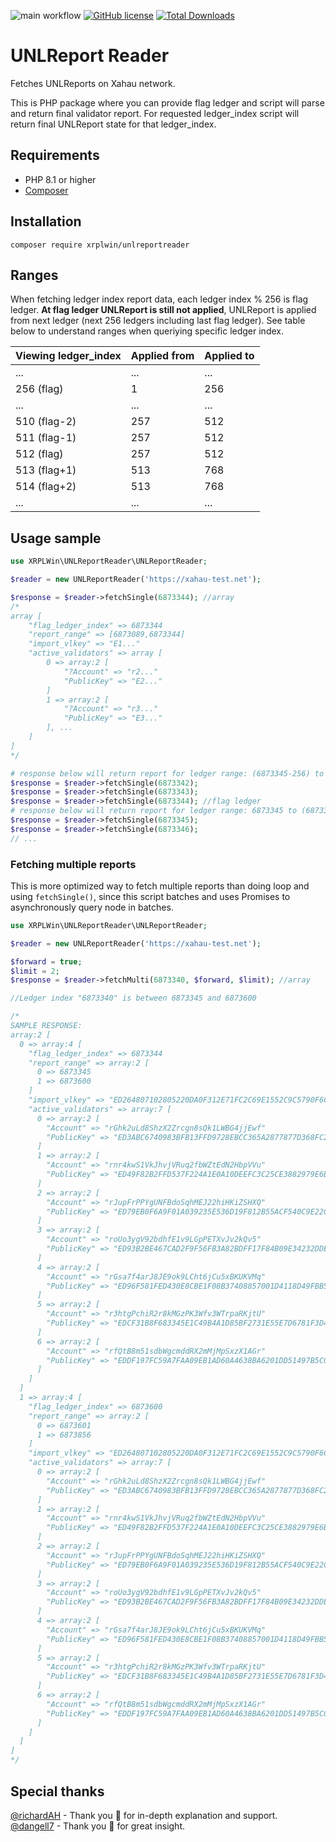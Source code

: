 ![main workflow](https://github.com/XRPLWin/UNLReportReader/actions/workflows/main.yml/badge.svg)
[![GitHub license](https://img.shields.io/github/license/XRPLWin/UNLReportReader)](https://github.com/XRPLWin/UNLReportReader/blob/main/LICENSE)
[![Total Downloads](https://img.shields.io/packagist/dt/xrplwin/unlreportreader.svg?style=flat)](https://packagist.org/packages/xrplwin/unlreportreader)

# UNLReport Reader

Fetches UNLReports on Xahau network.

This is PHP package where you can provide flag ledger and script will parse and return final validator report. For requested ledger_index script will return final UNLReport state for that ledger_index.

## Requirements
- PHP 8.1 or higher
- [Composer](https://getcomposer.org/)

## Installation
```
composer require xrplwin/unlreportreader
```

## Ranges
When fetching ledger index report data, each ledger index % 256 is flag ledger. **At flag ledger UNLReport is still not applied**, UNLReport is applied from next ledger (next 256 ledgers including last flag ledger). See table below to understand ranges when queriying specific ledger index.

| Viewing ledger_index | Applied from | Applied to |
|-|-|-|
| ... | ... | ... |
| 256 (flag) | 1 | 256 |
| ... | ... | ... |
| 510 (flag-2) | 257 | 512 |
| 511 (flag-1) | 257 | 512 |
| 512 (flag) | 257 | 512 |
| 513 (flag+1) | 513 | 768 |
| 514 (flag+2) | 513 | 768 |
| ... | ... | ... |

## Usage sample

```PHP
use XRPLWin\UNLReportReader\UNLReportReader;

$reader = new UNLReportReader('https://xahau-test.net');

$response = $reader->fetchSingle(6873344); //array
/*
array [
    "flag_ledger_index" => 6873344
    "report_range" => [6873089,6873344]
    "import_vlkey" => "E1..."
    "active_validators" => array [
        0 => array:2 [
            "?Account" => "r2..."
            "PublicKey" => "E2..."
        ]
        1 => array:2 [
            "?Account" => "r3..."
            "PublicKey" => "E3..."
        ], ...
    ]
]
*/

# response below will return report for ledger range: (6873345-256) to 6873344
$response = $reader->fetchSingle(6873342);
$response = $reader->fetchSingle(6873343);
$response = $reader->fetchSingle(6873344); //flag ledger
# response below will return report for ledger range: 6873345 to (6873344+256)
$response = $reader->fetchSingle(6873345);
$response = $reader->fetchSingle(6873346);
// ...
```

### Fetching multiple reports
This is more optimized way to fetch multiple reports than doing loop and using `fetchSingle()`, since this script batches and uses Promises to asynchronously query node in batches.

```PHP
use XRPLWin\UNLReportReader\UNLReportReader;

$reader = new UNLReportReader('https://xahau-test.net');

$forward = true;
$limit = 2;
$response = $reader->fetchMulti(6873340, $forward, $limit); //array

//Ledger index "6873340" is between 6873345 and 6873600

/*
SAMPLE RESPONSE:
array:2 [
  0 => array:4 [
    "flag_ledger_index" => 6873344
    "report_range" => array:2 [
      0 => 6873345
      1 => 6873600
    ]
    "import_vlkey" => "ED264807102805220DA0F312E71FC2C69E1552C9C5790F6C25E3729DEB573D5860"
    "active_validators" => array:7 [
      0 => array:2 [
        "Account" => "rGhk2uLd8ShzX2Zrcgn8sQk1LWBG4jjEwf"
        "PublicKey" => "ED3ABC6740983BFB13FFD9728EBCC365A2877877D368FC28990819522300C92A69"
      ]
      1 => array:2 [
        "Account" => "rnr4kwS1VkJhvjVRuq2fbWZtEdN2HbpVVu"
        "PublicKey" => "ED49F82B2FFD537F224A1E0A10DEEFC3C25CE3882979E6B327C9F18603D21F0A22"
      ]
      2 => array:2 [
        "Account" => "rJupFrPPYgUNFBdoSqhMEJ22hiHKiZSHXQ"
        "PublicKey" => "ED79EB0F6A9F01A039235E536D19F812B55ACF540C9E22CF62C271E0D42BFF5174"
      ]
      3 => array:2 [
        "Account" => "roUo3ygV92bdhfE1v9LGpPETXvJv2kQv5"
        "PublicKey" => "ED93B2BE467CAD2F9F56FB3A82BDFF17F84B09E34232DDE8FAF2FC72382F142655"
      ]
      4 => array:2 [
        "Account" => "rGsa7f4arJ8JE9ok9LCht6jCu5xBKUKVMq"
        "PublicKey" => "ED96F581FED430E8CBE1F08B37408857001D4118D49FBB594B0BE007C2DBFFD367"
      ]
      5 => array:2 [
        "Account" => "r3htgPchiR2r8kMGzPK3Wfv3WTrpaRKjtU"
        "PublicKey" => "EDCF31B8F683345E1C49B4A1D85BF2731E55E7D6781F3D4BF45EE7ADF2D2FB3402"
      ]
      6 => array:2 [
        "Account" => "rfQtB8m51sdbWgcmddRX2mMjMpSxzX1AGr"
        "PublicKey" => "EDDF197FC59A7FAA09EB1AD60A4638BA6201DD51497B5C08A1745115098E229E0E"
      ]
    ]
  ]
  1 => array:4 [
    "flag_ledger_index" => 6873600
    "report_range" => array:2 [
      0 => 6873601
      1 => 6873856
    ]
    "import_vlkey" => "ED264807102805220DA0F312E71FC2C69E1552C9C5790F6C25E3729DEB573D5860"
    "active_validators" => array:7 [
      0 => array:2 [
        "Account" => "rGhk2uLd8ShzX2Zrcgn8sQk1LWBG4jjEwf"
        "PublicKey" => "ED3ABC6740983BFB13FFD9728EBCC365A2877877D368FC28990819522300C92A69"
      ]
      1 => array:2 [
        "Account" => "rnr4kwS1VkJhvjVRuq2fbWZtEdN2HbpVVu"
        "PublicKey" => "ED49F82B2FFD537F224A1E0A10DEEFC3C25CE3882979E6B327C9F18603D21F0A22"
      ]
      2 => array:2 [
        "Account" => "rJupFrPPYgUNFBdoSqhMEJ22hiHKiZSHXQ"
        "PublicKey" => "ED79EB0F6A9F01A039235E536D19F812B55ACF540C9E22CF62C271E0D42BFF5174"
      ]
      3 => array:2 [
        "Account" => "roUo3ygV92bdhfE1v9LGpPETXvJv2kQv5"
        "PublicKey" => "ED93B2BE467CAD2F9F56FB3A82BDFF17F84B09E34232DDE8FAF2FC72382F142655"
      ]
      4 => array:2 [
        "Account" => "rGsa7f4arJ8JE9ok9LCht6jCu5xBKUKVMq"
        "PublicKey" => "ED96F581FED430E8CBE1F08B37408857001D4118D49FBB594B0BE007C2DBFFD367"
      ]
      5 => array:2 [
        "Account" => "r3htgPchiR2r8kMGzPK3Wfv3WTrpaRKjtU"
        "PublicKey" => "EDCF31B8F683345E1C49B4A1D85BF2731E55E7D6781F3D4BF45EE7ADF2D2FB3402"
      ]
      6 => array:2 [
        "Account" => "rfQtB8m51sdbWgcmddRX2mMjMpSxzX1AGr"
        "PublicKey" => "EDDF197FC59A7FAA09EB1AD60A4638BA6201DD51497B5C08A1745115098E229E0E"
      ]
    ]
  ]
]
*/
```

## Special thanks

[@richardAH](https://github.com/richardAH) - Thank you 🙏 for in-depth explanation and support.  
[@dangell7](https://github.com/dangell7) - Thank you 🙏 for great insight.